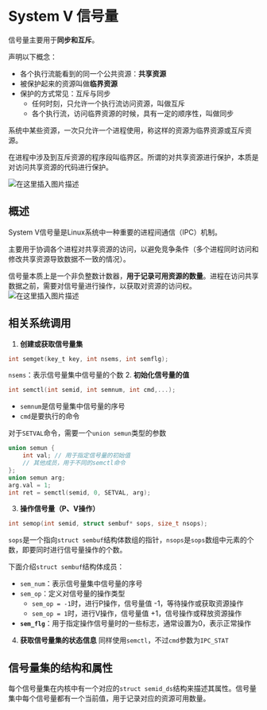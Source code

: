 ﻿# System V 信号量
信号量主要用于**同步和互斥**。

声明以下概念：
- 各个执行流能看到的同一个公共资源：**共享资源**
- 被保护起来的资源叫做**临界资源**
- 保护的方式常见：互斥与同步
    - 任何时刻，只允许一个执行流访问资源，叫做互斥
    - 各个执行流，访问临界资源的时候，具有一定的顺序性，叫做同步

系统中某些资源，一次只允许一个进程使用，称这样的资源为临界资源或互斥资源。

在进程中涉及到互斥资源的程序段叫临界区。所谓的对共享资源进行保护，本质是对访问共享资源的代码进行保护。

![在这里插入图片描述](https://i-blog.csdnimg.cn/direct/8245efea19074a79b1aa448e981b5938.png)


## 概述
System V信号量是Linux系统中一种重要的进程间通信（IPC）机制。

主要用于协调各个进程对共享资源的访问，以避免竞争条件（多个进程同时访问和修改共享资源导致数据不一致的情况）。

信号量本质上是一个非负整数计数器，**用于记录可用资源的数量**。进程在访问共享数据之前，需要对信号量进行操作，以获取对资源的访问权。
![在这里插入图片描述](https://i-blog.csdnimg.cn/direct/a48f0aee23284b8ab06e8e66783c54b2.png)

## 相关系统调用
1. **创建或获取信号量集**
```c
int semget(key_t key, int nsems, int semflg);
```
`nsems`：表示信号量集中信号量的个数
2. **初始化信号量的值**
```c
int semctl(int semid, int semnum, int cmd,...);
```
- `semnum`是信号量集中信号量的序号
- `cmd`是要执行的命令

对于`SETVAL`命令，需要一个`union semun`类型的参数
```c
union semun {
    int val; // 用于指定信号量的初始值
    // 其他成员，用于不同的semctl命令
};
union semun arg;
arg.val = 1;
int ret = semctl(semid, 0, SETVAL, arg);
```
3. **操作信号量（P、V操作）**
```c
int semop(int semid, struct sembuf* sops, size_t nsops);
```
`sops`是一个指向`struct sembuf`结构体数组的指针，`nsops`是`sops`数组中元素的个数，即要同时进行信号量操作的个数。

下面介绍`struct sembuf`结构体成员：
  - `sem_num`：表示信号量集中信号量的序号
  - `sem_op`：定义对信号量的操作类型
    - `sem_op = -1`时，进行P操作，信号量值 -1，等待操作或获取资源操作
     - `sem_op = 1`时，进行V操作，信号量值 +1，信号操作或释放资源操作
   - **`sem_flg`**：用于指定操作信号量时的一些标志，通常设置为0，表示正常操作
4. **获取信号量集的状态信息**
同样使用`semctl`，不过`cmd`参数为`IPC_STAT`

## 信号量集的结构和属性
每个信号量集在内核中有一个对应的`struct semid_ds`结构来描述其属性。信号量集中每个信号量都有一个当前值，用于记录对应的资源可用数量。 
